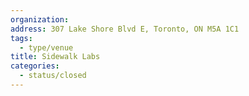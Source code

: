 ```yaml
---
organization:
address: 307 Lake Shore Blvd E, Toronto, ON M5A 1C1
tags:
  - type/venue
title: Sidewalk Labs
categories:
  - status/closed
---
```

